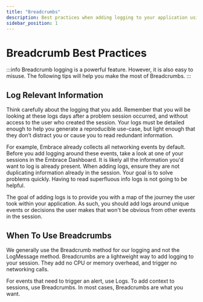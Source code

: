 ```yaml
---
title: "Breadcrumbs"
description: Best practices when adding logging to your application using the Embrace SDK
sidebar_position: 1
---
```


# Breadcrumb Best Practices

:::info
Breadcrumb logging is a powerful feature. However, it is also easy to misuse.
The following tips will help you make the most of Breadcrumbs.
:::

## Log Relevant Information

Think carefully about the logging that you add.
Remember that you will be looking at these logs days after a problem session occurred, and without access to the user who created the session.
Your logs must be detailed enough to help you generate a reproducible use-case, but light enough that they don’t distract you or cause you to read redundant information. 

For example, Embrace already collects all networking events by default.
Before you add logging around these events, take a look at one of your sessions in the Embrace Dashboard.
It is likely all the information you'd want to log is already present.
When adding logs, ensure they are not duplicating information already in the session.
Your goal is to solve problems quickly.
Having to read superfluous info logs is not going to be helpful.

The goal of adding logs is to provide you with a map of the journey the user took within your application.
As such, you should add logs around unique events or decisions the user makes that won't be obvious from other events in the session.

## When To Use Breadcrumbs

We generally use the Breadcrumb method for our logging and not the LogMessage method.
Breadcrumbs are a lightweight way to add logging to your session.
They add no CPU or memory overhead, and trigger no networking calls.

For events that need to trigger an alert, use Logs. To add context to sessions, use Breadcrumbs.
In most cases, Breadcrumbs are what you want.
